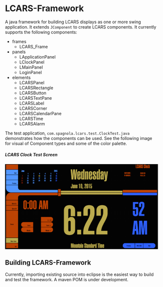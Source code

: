 LCARS-Framework
==========================

A java framework for building LCARS displays as one or more swing application. It extends <code>JComponent</code> to create LCARS components. It currently supports the following components:
* frames
  * LCARS_Frame
* panels
  * LApplicationPanel
  * LClockPanel
  * LMainPanel
  * LoginPanel
* elements
  * LCARSPanel
  * LCARSRectangle
  * LCARSButton
  * LCARSTextPane
  * LCARSLabel
  * LCARSCorner
  * LCARSCalendarPane
  * LCARSTime
  * LCARSAlarm

The test application, <code>com.spagnola.lcars.test.ClockTest.java</code> demonstrates how the components can be used. See the following image for visual of Component types and some of the color palette.

##### LCARS Clock Test Screen

![LCARS Component Test Screen](https://github.com/agent-P/LCARS-Framework/raw/master/docs/LCARSClockTest.png)


Building LCARS-Framework
------------------------

Currently, importing existing source into eclipse is the easiest way to build and test the framework. A maven POM is under development.